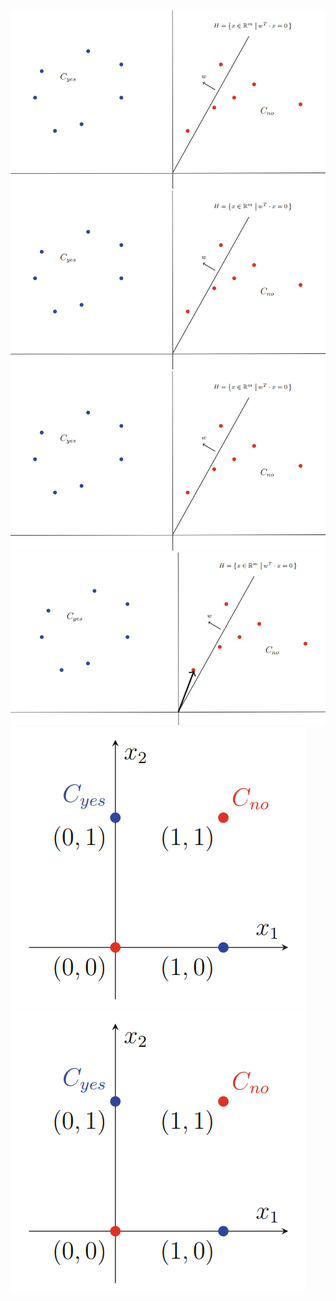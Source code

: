 ![Alt text](images/image.png)![![Alt text](images/image-2.png)](images/image-1.png)![Alt text](images/image-3.png)![Alt text](images/image-4.png)![Alt text](images/image-5.png)![Alt text](images/image-5.png)